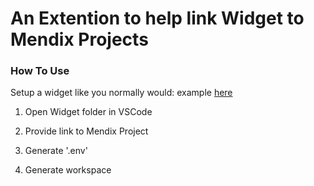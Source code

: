 # An Extention to help link Widget to Mendix Projects

### How To Use

Setup a widget like you normally would: example [here](https://docs.mendix.com/howto/extensibility/pluggable-widgets/)

1. Open Widget folder in VSCode

2. Provide link to Mendix Project

3. Generate '.env'

4. Generate workspace
